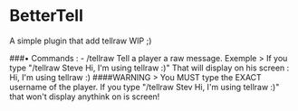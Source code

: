 # BetterTell

A simple plugin that add tellraw WIP ;)

###• Commands :
    - /tellraw <player> <message>
Tell a player a raw message.
  Exemple > If you type "/tellraw Steve Hi, I'm using tellraw :)"
  That will display on his screen :
  Hi, I'm using tellraw :)
####WARNING > You MUST type the EXACT username of the player. If you type "/tellraw Stev Hi, I'm using tellraw :)" that won't display anythink on is screen!
